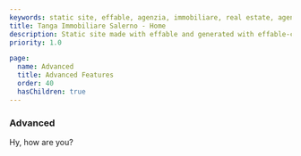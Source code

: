 ```yaml
---
keywords: static site, effable, agenzia, immobiliare, real estate, agency
title: Tanga Immobiliare Salerno - Home
description: Static site made with effable and generated with effable-cli
priority: 1.0

page:
  name: Advanced
  title: Advanced Features
  order: 40
  hasChildren: true
---
```

### Advanced
Hy, how are you?